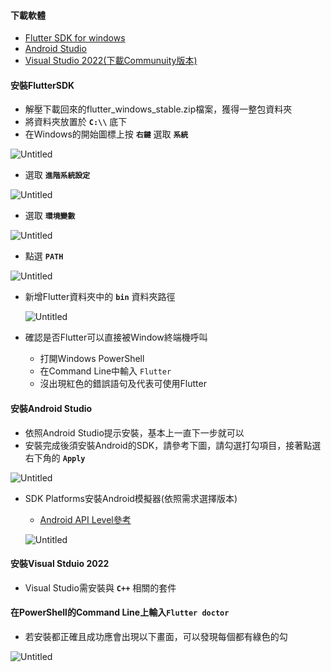 #### **下載軟體**

- [Flutter SDK for windows](https://docs.flutter.dev/get-started/install/windows)
- [Android Studio](https://developer.android.com/studio)
- [Visual Studio 2022(下載Communuity版本)](https://visualstudio.microsoft.com/zh-hant/downloads/)

#### **安裝FlutterSDK**

- 解壓下載回來的flutter_windows_stable.zip檔案，獲得一整包資料夾
- 將資料夾放置於 **`C:\\`** 底下
- 在Windows的開始圖標上按 **`右鍵`** 選取 **`系統`**

![Untitled](AI%20Training%20Class/APP/Flutter/_Flutter學習第1天-環境建立/1.png)

- 選取 **`進階系統設定`**

![Untitled](AI%20Training%20Class/APP/Flutter/_Flutter學習第1天-環境建立/2.png)

- 選取 **`環境變數`**

![Untitled](3.png)

- 點選 **`PATH`**

![Untitled](3.png)

- 新增Flutter資料夾中的 **`bin`** 資料夾路徑
    
    ![Untitled](4.png)
    
- 確認是否Flutter可以直接被Window終端機呼叫
    - 打開Windows PowerShell
    - 在Command Line中輸入 `Flutter`
    - 沒出現紅色的錯誤語句及代表可使用Flutter

#### 安裝Android Studio

- 依照Android Studio提示安裝，基本上一直下一步就可以
- 安裝完成後須安裝Android的SDK，請參考下圖，請勾選打勾項目，接著點選右下角的 **`Apply`**

![Untitled](5.png)

- SDK Platforms安裝Android模擬器(依照需求選擇版本)
    - [Android API Level參考](https://www.notion.so/ahwuiot/!%5B%5D(%3Chttps://hackmd.io/_uploads/BJ32JW1Pn.png%3E))
    
    ![Untitled](6.png)
    

#### 安裝Visual Stduio 2022

- Visual Studio需安裝與 **`C++`** 相關的套件

#### 在PowerShell的Command Line上輸入`Flutter doctor`

- 若安裝都正確且成功應會出現以下畫面，可以發現每個都有綠色的勾

![Untitled](7.png)
